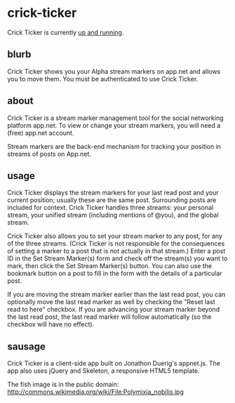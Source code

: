 crick-ticker
============

Crick Ticker is currently [up and running](http://crick-ticker.mcdemarco.net/).

blurb
-----

Crick Ticker shows you your Alpha stream markers on app.net and allows you to move them.  You must be authenticated to use Crick Ticker.

about
-----

Crick Ticker is a stream marker management tool for the social networking platform app.net. To view or change your stream markers, you will need a (free) app.net account.

Stream markers are the back-end mechanism for tracking your position in streams of posts on App.net.

usage
-----

Crick Ticker displays the stream markers for your last read post and your current position; usually these are the same post. Surrounding posts are included for context. Crick Ticker handles three streams: your personal stream, your unified stream (including mentions of @you), and the global stream.

Crick Ticker also allows you to set your stream marker to any post, for any of the three streams. (Crick Ticker is not responsible for the consequences of setting a marker to a post that is not actually in that stream.) Enter a post ID in the Set Stream Marker(s) form and check off the stream(s) you want to mark, then click the Set Stream Marker(s) button. You can also use the bookmark button on a post to fill in the form with the details of a particular post.

If you are moving the stream marker earlier than the last read post, you can optionally move the last read marker as well by checking the "Reset last read to here" checkbox. If you are advancing your stream marker beyond the last read post, the last read marker will follow automatically (so the checkbox will have no effect).


sausage
-------

Crick Ticker is a client-side app built on Jonathon Duerig's appnet.js.  The app also uses jQuery and Skeleton, a responsive HTML5 template.  

The fish image is in the public domain:
http://commons.wikimedia.org/wiki/File:Polymixia_nobilis.jpg



